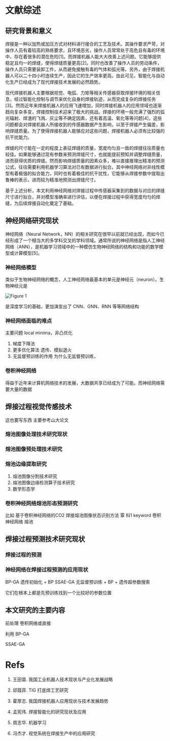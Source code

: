 # 文献综述

<!-- 基于神经网络的铝合金焊缝成型的预测研究 -->

## 研究背景和意义

焊接是一种以加热或加压方式对材料进行接合的工艺及技术。其操作要求严苛，对操作人员有着较高的熟练要求，且环境恶劣，操作人员常常处于高危且有毒的环境中，存在着很多的潜在危险[1]。而焊接机器人能大大改善上述问题。它能够提供稳定且均一的焊缝，使得焊缝质量更高[2]。同时也改善了操作人员的劳动条件，操作人员只需要装卸工件，从而避免接触有毒的气体和弧光等。另外，由于焊接机器人可以二十四小时连续生产，因此它的生产效率更高。由此可见，智能化与自动化生产已经成为了现代焊接技术发展的必然趋势。

现代焊接机器人主要根据视觉、电弧、力矩等相关传感器获取焊接环境的相关信息，经过智能化控制与调节来优化自身的焊接轨迹，从而完成复杂的焊接任务[3]。然而近年来焊接机器人的应用飞速增加，同时焊接机器人的应用领域也逐渐趋向复杂多变，焊接控制技术迎来了极大的挑战。焊接的环境一般充满了强烈的弧光辐射、焊渣的飞溅、灰尘等不确定因素，还有着高温、氧化等等问题[4]，这些问题都会对焊接机器人所接收到的传感器数据产生影响，以至于焊接产生偏差，影响焊缝质量。为了使得焊接机器人能够应对这些问题，焊接机器人必须有比较强的抗干扰能力。

焊缝的尺寸能在一定的程度上表征焊缝的质量，宽度均匀且一致的焊缝往往质量也较佳。如果能够通过现有参数来预测焊缝尺寸，也就能提前预知并调整焊缝质量，进而获得优质的焊缝。然而影响焊缝质量的因素众多，难以直接推理出精准的预测公式，往往需要利用机器学习算法对已有数据进行拟合。其中神经网络对非线性模型有着极强的拟合能力，同时也有着极佳的抗干扰性，它能够从焊接参数中提取出鲁棒的表示，进而较为精准地预测出焊缝尺寸。

基于上述分析，本文利用神经网络对焊接过程中传感器采集到的数据与对应的焊缝尺寸进行拟合，并对模型准确率进行评估，以便在焊接过程中获得宽度均匀的焊缝，为后续焊接自动化奠定了基础。

## 神经网络研究现状

神经网络（Neural Network，NN）的相关研究在很早以前就已经出现，而如今已经形成了一个相当大的多学科交叉的学科领域。通常所说的神经网络是指人工神经网络（ANN），是机器学习领域中的一种模仿生物神经网络的结构和功能的数学模型或计算模型[5]。

### 神经网络模型

类似于生物神经网络的概念，人工神经网络最基本的单元是神经元（neuron）。生物神经元是

![Figure 1]()


是深度学习的基础，更加演变出了 CNN、GNN、RNN 等等网络结构

### 神经网络面临的难点

主要问题 local minima，非凸优化

1. 梯度下降法
2. 更多优化算法 遗传、模拟退火
3. 无监督预训练的作用 为什么无监督预训练，

### 卷积神经网络

得益于近年来计算机网络技术的发展，大数据共享已经成为了可能。而神经网络需要大量的数据



## 焊接过程视觉传感技术

这也要写东西
主要参考山大论文

### 熔池图像处理技术研究现状

### 熔池图像预处理技术研究

### 熔池边缘提取研究

1. 熔池图像分割技术研究
2. 熔池图像边缘检测算子技术研究
3. 数学形态学

### 卷积神经网络熔池形态预测研究

比如 基于卷积神经网络的CO2 焊接熔池图像状态识别方法 覃 科1
keyword 卷积神经网络 熔池

## 焊接过程预测技术研究现状

### 焊接过程的预测

### 神经网络在焊接过程预测的应用现状

BP-GA 遗传初始化 + BP
SSAE-GA 无监督预训练 + BP + 遗传超参数搜索

它们在根本上都是先预训练找到一个比较好的参数位置

## 本文研究的主要内容

前处理 卷积网络或直接

利用 BP-GA

SSAE-GA

# Refs

1. 王田苗. 我国工业机器人技术现状与产业化发展战略
2. 邱葭菲. TIG 打底焊工艺研究
3. 霍厚志. 我国焊接机器人应用现状与技术发展趋势
4. 孟宪伟. 焊接智能化的研究现状及应用
5. 周志华. 机器学习

4. 冯杰才. 视觉系统在焊接生产中的应用研究
